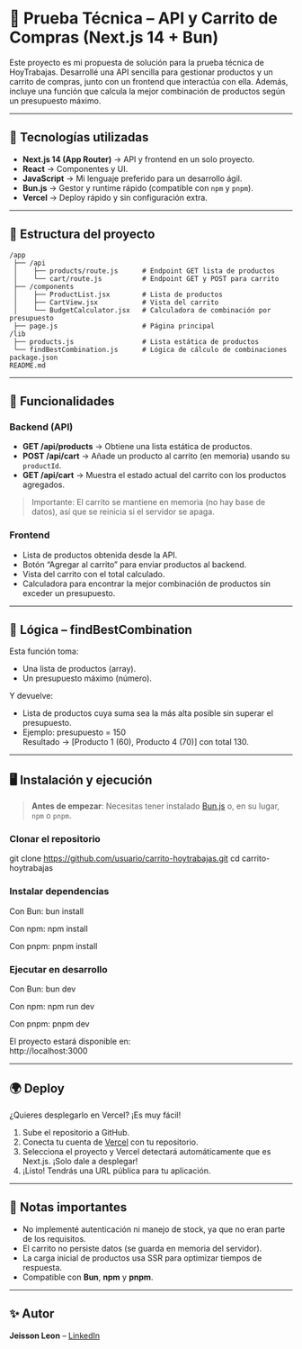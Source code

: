 # 🛒 Prueba Técnica – API y Carrito de Compras (Next.js 14 + Bun)

Este proyecto es mi propuesta de solución para la prueba técnica de HoyTrabajas.
Desarrollé una API sencilla para gestionar productos y un carrito de compras, junto con un frontend que interactúa con ella.
Además, incluye una función que calcula la mejor combinación de productos según un presupuesto máximo.

---

## 🚀 Tecnologías utilizadas

- **Next.js 14 (App Router)** → API y frontend en un solo proyecto.
- **React** → Componentes y UI.
- **JavaScript** → Mi lenguaje preferido para un desarrollo ágil.
- **Bun.js** → Gestor y runtime rápido (compatible con `npm` y `pnpm`).
- **Vercel** → Deploy rápido y sin configuración extra.

---

## 📂 Estructura del proyecto

```
/app
 ├── /api
 │    ├── products/route.js      # Endpoint GET lista de productos
 │    └── cart/route.js          # Endpoint GET y POST para carrito
 ├── /components
 │    ├── ProductList.jsx        # Lista de productos
 │    ├── CartView.jsx           # Vista del carrito
 │    └── BudgetCalculator.jsx   # Calculadora de combinación por presupuesto
 ├── page.js                     # Página principal
/lib
 ├── products.js                 # Lista estática de productos
 └── findBestCombination.js      # Lógica de cálculo de combinaciones
package.json
README.md
```
---

## 📌 Funcionalidades

### **Backend (API)**
- **GET /api/products** → Obtiene una lista estática de productos.
- **POST /api/cart** → Añade un producto al carrito (en memoria) usando su `productId`.
- **GET /api/cart** → Muestra el estado actual del carrito con los productos agregados.

> Importante: El carrito se mantiene en memoria (no hay base de datos), así que se reinicia si el servidor se apaga.

### **Frontend**
- Lista de productos obtenida desde la API.
- Botón “Agregar al carrito” para enviar productos al backend.
- Vista del carrito con el total calculado.
- Calculadora para encontrar la mejor combinación de productos sin exceder un presupuesto.

---

## 🧮 Lógica – findBestCombination
Esta función toma:
- Una lista de productos (array).
- Un presupuesto máximo (número).

Y devuelve:
- Lista de productos cuya suma sea la más alta posible sin superar el presupuesto.
- Ejemplo: presupuesto = 150  
  Resultado → [Producto 1 (60), Producto 4 (70)] con total 130.

---

## 🖥️ Instalación y ejecución
> **Antes de empezar**: Necesitas tener instalado [Bun.js](https://bun.sh/) o, en su lugar, `npm` o `pnpm`.

### **Clonar el repositorio**
git clone https://github.com/usuario/carrito-hoytrabajas.git
cd carrito-hoytrabajas

### **Instalar dependencias**
Con Bun:
bun install

Con npm:
npm install

Con pnpm:
pnpm install

### **Ejecutar en desarrollo**
Con Bun:
bun dev

Con npm:
npm run dev

Con pnpm:
pnpm dev

El proyecto estará disponible en:  
http://localhost:3000

---

## 🌍 Deploy
¿Quieres desplegarlo en Vercel? ¡Es muy fácil!
1. Sube el repositorio a GitHub.
2. Conecta tu cuenta de [Vercel](https://vercel.com/) con tu repositorio.
3. Selecciona el proyecto y Vercel detectará automáticamente que es Next.js. ¡Solo dale a desplegar!
4. ¡Listo! Tendrás una URL pública para tu aplicación.

---

## 📄 Notas importantes
- No implementé autenticación ni manejo de stock, ya que no eran parte de los requisitos.
- El carrito no persiste datos (se guarda en memoria del servidor).
- La carga inicial de productos usa SSR para optimizar tiempos de respuesta.
- Compatible con **Bun**, **npm** y **pnpm**.

---

## ✨ Autor
**Jeisson Leon** – [LinkedIn](https://www.linkedin.com/)

